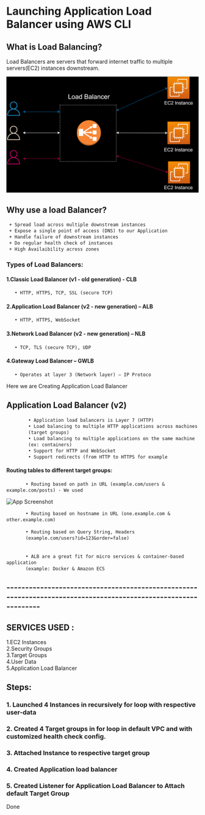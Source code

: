 
# Launching Application Load Balancer using AWS CLI


## What is Load Balancing?
Load Balancers are servers that forward internet traffic to multiple servers(EC2) instances downstream.

![App Screenshot](https://github.com/Anup-Narkhede/AWS-Projects/blob/main/Imges/load_balancing.drawio.png)


## Why use a load Balancer?
     + Spread load across multiple downstream instances
     + Expose a single point of access (DNS) to our Application
     + Handle failure of downstream instances
     + Do regular health check of instances
     + High Availaibility across zones



### Types of Load Balancers:

 #### 1.Classic Load Balancer (v1 - old generation) - CLB
       • HTTP, HTTPS, TCP, SSL (secure TCP)
#### 2.Application Load Balancer (v2 - new generation) – ALB
       • HTTP, HTTPS, WebSocket
#### 3.Network Load Balancer (v2 - new generation) – NLB 
       • TCP, TLS (secure TCP), UDP
#### 4.Gateway Load Balancer – GWLB 
       • Operates at layer 3 (Network layer) – IP Protoco

Here we are Creating Application Load Balancer



## Application Load Balancer (v2)
            • Application load balancers is Layer 7 (HTTP)          
            • Load balancing to multiple HTTP applications across machines 
            (target groups)                  
            • Load balancing to multiple applications on the same machine 
            (ex: containers)                                                    
            • Support for HTTP and WebSocket                                        
            • Support redirects (from HTTP to HTTPS for example
  


#### Routing tables to different target groups:

           • Routing based on path in URL (example.com/users & example.com/posts) - We used

![App Screenshot](https://demobucketanup.s3.ap-south-1.amazonaws.com/ALB.png)

           • Routing based on hostname in URL (one.example.com & other.example.com)

           • Routing based on Query String, Headers 
           (example.com/users?id=123&order=false)


           • ALB are a great fit for micro services & container-based application 
           (example: Docker & Amazon ECS




## ---------------------------------------------------------------------------------------------------------------
## SERVICES USED :

1.EC2 Instances  
2.Security Groups  
3.Target Groups  
4.User Data  
5.Application Load Balancer


## Steps:

### 1. Launched 4 Instances in recursively for loop with respective user-data
### 2. Created 4 Target groups in for loop in default VPC and with customized health check config.
### 3. Attached Instance to respective target group  
### 4. Created Application load balancer
### 5. Created Listener for Application Load Balancer to Attach default Target Group

Done
